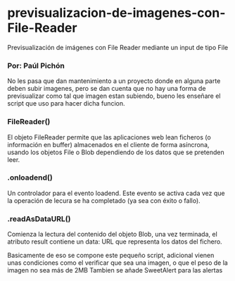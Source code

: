 # previsualizacion-de-imagenes-con-File-Reader
Previsualización de imágenes con File Reader mediante un input de tipo File

### Por: Paúl Pichón

No les pasa que dan mantenimiento a un proyecto donde en alguna parte deben subir imagenes, pero se dan cuenta que no hay una forma de previsualizar como tal que imagen estan subiendo, bueno les enseñare el script que uso para hacer dicha funcion.

### FileReader() 

El objeto FileReader permite que las aplicaciones web lean ficheros (o información en buffer) almacenados en el cliente de forma asíncrona, usando los objetos File o Blob dependiendo de los datos que se pretenden leer.

### .onloadend()

Un controlador para el evento loadend. Este evento se activa cada vez que  la operación de lecura se ha completado (ya sea con éxito o fallo).

### .readAsDataURL()

Comienza la lectura del contenido del objeto Blob, una vez terminada, el atributo result contiene un data: URL que representa los datos del fichero.

Basicamente de eso se compone este pequeño script, adicional vienen unas condiciones como el verificar que sea una imagen, o que el peso de la imagen no sea más de 2MB
Tambien se añade SweetAlert para las alertas

